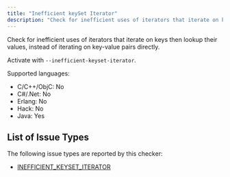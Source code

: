 ```yaml
---
title: "Inefficient keySet Iterator"
description: "Check for inefficient uses of iterators that iterate on keys then lookup their values, instead of iterating on key-value pairs directly."
---
```


Check for inefficient uses of iterators that iterate on keys then lookup their values, instead of iterating on key-value pairs directly.

Activate with `--inefficient-keyset-iterator`.

Supported languages:
- C/C++/ObjC: No
- C#/.Net: No
- Erlang: No
- Hack: No
- Java: Yes



## List of Issue Types

The following issue types are reported by this checker:
- [INEFFICIENT_KEYSET_ITERATOR](/docs/next/all-issue-types#inefficient_keyset_iterator)
